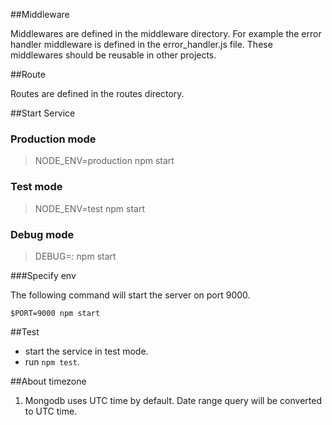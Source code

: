 ##Middleware

Middlewares are defined in the middleware directory. For example the error handler middleware
is defined in the error_handler.js file. These middlewares should be reusable in other projects. 

##Route

Routes are defined in the routes directory.

##Start Service

### Production mode

>NODE_ENV=production npm start

### Test mode

>NODE_ENV=test npm start

### Debug mode

>DEBUG=*:* npm start

###Specify env

The following command will start the server on port 9000.

```
$PORT=9000 npm start
```

##Test

- start the service in test mode.
- run `npm test`.

##About timezone

1. Mongodb uses UTC time by default. Date range query will be converted to UTC time.


